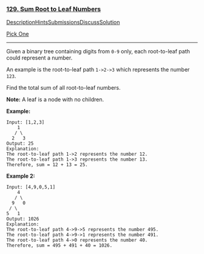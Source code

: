 ### [129. Sum Root to Leaf Numbers](https://leetcode.com/problems/sum-root-to-leaf-numbers/description/)

[Description](https://leetcode.com/problems/sum-root-to-leaf-numbers/description/)[Hints](https://leetcode.com/problems/sum-root-to-leaf-numbers/hints/)[Submissions](https://leetcode.com/problems/sum-root-to-leaf-numbers/submissions/)[Discuss](https://leetcode.com/problems/sum-root-to-leaf-numbers/discuss/)[Solution](https://leetcode.com/problems/sum-root-to-leaf-numbers/solution/)

[Pick One](https://leetcode.com/problems/random-one-question/)

------

Given a binary tree containing digits from `0-9` only, each root-to-leaf path could represent a number.

An example is the root-to-leaf path `1->2->3` which represents the number `123`.

Find the total sum of all root-to-leaf numbers.

**Note:** A leaf is a node with no children.

**Example:**

```
Input: [1,2,3]
    1
   / \
  2   3
Output: 25
Explanation:
The root-to-leaf path 1->2 represents the number 12.
The root-to-leaf path 1->3 represents the number 13.
Therefore, sum = 12 + 13 = 25.
```

**Example 2:**

```
Input: [4,9,0,5,1]
    4
   / \
  9   0
 / \
5   1
Output: 1026
Explanation:
The root-to-leaf path 4->9->5 represents the number 495.
The root-to-leaf path 4->9->1 represents the number 491.
The root-to-leaf path 4->0 represents the number 40.
Therefore, sum = 495 + 491 + 40 = 1026.
```

 